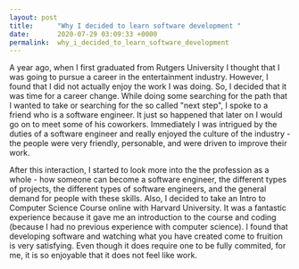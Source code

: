 ```yaml
---
layout: post
title:      "Why I decided to learn software development "
date:       2020-07-29 03:09:33 +0000
permalink:  why_i_decided_to_learn_software_development
---
```




A year ago, when I first graduated from Rutgers University I thought that I was going to pursue a career in the entertainment industry. However, I found that I did not actually enjoy the work I was doing. So, I decided that it was time for a career change. While doing some searching for the path that I wanted to take or searching for the so called "next step", I spoke to a friend who is a software engineer. It just so happened that later on I would go on to meet some of his coworkers. Immediately I was intrigued by the duties of a software engineer  and really enjoyed the culture of the industry - the people were very friendly, personable, and were driven to improve their work. 

After this interaction, I started to look more into the the profession as a whole - how someone can become a software engineer, the different types of projects, the different types of software engineers, and the general demand for people with these skills. Also, I decided to take an Intro to Computer Science Course online with Harvard University. It was a fantastic experience because it gave me an introduction to the course and coding (because I had no previous experience with computer science). I found that developing software and watching what you have created come to fruition is very satisfying. Even though it does require one to be fully commited, for me, it is so enjoyable that it does not feel like work. 






